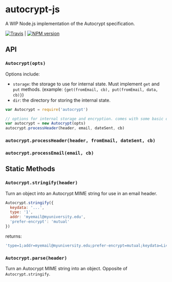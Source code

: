 # autocrypt-js

A WIP Node.js implementation of the Autocrypt specification.

[![Travis](https://travis-ci.org/karissa/autocrypt-js.svg?branch=master)](https://travis-ci.org/karissa/autocrypt-js) | [![NPM version](https://img.shields.io/npm/v/autocrypt.svg)](https://npmjs.org/package/autocrypt)


## API

### ```Autocrypt(opts)```

Options include:
* `storage`: the storage to use for internal state. Must implement `get` and `put` methods. (example: `{get(fromEmail, cb), put(fromEmail, data, cb)}`)
* `dir`: the directory for storing the internal state.

```js
var Autocrypt = require('autocrypt')

// options for internal storage and encryption. comes with some basic defaults
var autocrypt = new Autocrypt(opts)
autocrypt.processHeader(header, email, dateSent, cb)
```

### ```autocrypt.processHeader(header, fromEmail, dateSent, cb)```

### ```autocrypt.processEmail(email, cb)```

## Static Methods
### ```Autocrypt.stringify(header)```

Turn an object into an Autocrypt MIME string for use in an email header.

```js
Autocrypt.stringify({
  keydata: '...',
  type: '1',
  addr: 'myemail@myuniversity.edu',
  'prefer-encrypt': 'mutual'
})
```

returns:

```js
'type=1;addr=myemail@myuniversity.edu;prefer-encrypt=mutual;keydata=Li4u;'
```

### ```Autocrypt.parse(header)```

Turn an Autocrypt MIME string into an object. Opposite of `Autocrypt.stringify`.

